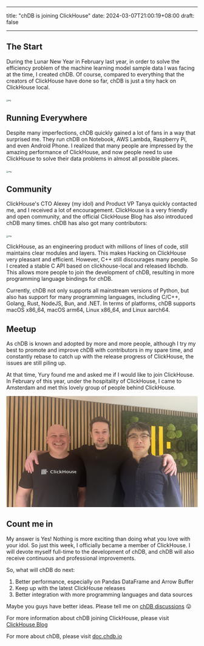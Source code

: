 
---
title: "chDB is joining ClickHouse"
date: 2024-03-07T21:00:19+08:00
draft: false

---


## The Start

During the Lunar New Year in February last year, in order to solve the efficiency problem of the machine learning model sample data I was facing at the time, I created chDB. Of course, compared to everything that the creators of ClickHouse have done so far, chDB is just a tiny hack on ClickHouse local.

<img src="/chdb-is-joining-clickhouse/image4.png" alt="img" style="zoom:30%;" />

## Running Everywhere

Despite many imperfections, chDB quickly gained a lot of fans in a way that surprised me. They run chDB on Notebook, AWS Lambda, Raspberry Pi, and even Android Phone. I realized that many people are impressed by the amazing performance of ClickHouse, and now people need to use ClickHouse to solve their data problems in almost all possible places.

<img src="/chdb-is-joining-clickhouse/image3.jpg" alt="img" style="zoom:33%;" />

## Community

ClickHouse's CTO Alexey (my idol) and Product VP Tanya quickly contacted me, and I received a lot of encouragement. ClickHouse is a very friendly and open community, and the official ClickHouse Blog has also introduced chDB many times. chDB has also got many contributors:

<img src="/chdb-is-joining-clickhouse/image1.png" alt="img" style="zoom:33%;" />



ClickHouse, as an engineering product with millions of lines of code, still maintains clear modules and layers. This makes Hacking on ClickHouse very pleasant and efficient. However, C++ still discourages many people. So I created a stable C API based on clickhouse-local and released libchdb. This allows more people to join the development of chDB, resulting in more programming language bindings for chDB.

Currently, chDB not only supports all mainstream versions of Python, but also has support for many programming languages, including C/C++, Golang, Rust, NodeJS, Bun, and .NET. In terms of platforms, chDB supports macOS x86_64, macOS arm64, Linux x86_64, and Linux aarch64.

## Meetup

As chDB is known and adopted by more and more people, although I try my best to promote and improve chDB with contributors in my spare time, and constantly rebase to catch up with the release progress of ClickHouse, the issues are still piling up.

At that time, Yury found me and asked me if I would like to join ClickHouse. In February of this year, under the hospitality of ClickHouse, I came to Amsterdam and met this lovely group of people behind ClickHouse.

![img](image2.jpg)

## Count me in

My answer is Yes! Nothing is more exciting than doing what you love with your idol. So just this week, I officially became a member of ClickHouse. I will devote myself full-time to the development of chDB, and chDB will also receive continuous and professional improvements.

So, what will chDB do next:

1. Better performance, especially on Pandas DataFrame and Arrow Buffer
2. Keep up with the latest ClickHouse releases
3. Better integration with more programming languages and data sources

Maybe you guys have better ideas. Please tell me on [chDB discussions](https://github.com/orgs/chdb-io/discussions) 😛

For more information about chDB joining ClickHouse, please visit [ClickHouse Blog](https://clickhouse.com/blog/chdb-joins-clickhouse-family)

For more about chDB, please visit [doc.chdb.io](https://doc.chdb.io/)
